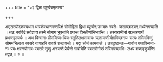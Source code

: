 +++
title = "०२ द्विता व्यूर्ण्वन्नमृतस्य"

+++

अमृतस्योदकस्यधाम धारकंस्थानमन्तरिक्षं सोमोद्विता द्विधा व्यूर्ण्वन् उभयतः स्वते- जसाच्छादयन् मध्येनगच्छति । ततः स्वर्विदे सर्वज्ञाय तस्मै सोमाय भुवनानि प्रथन्त विस्तीर्णानिभवन्ति । तस्यरश्मीनां सञ्चरणार्थं प्रथन्तइत्यर्थः । अथ पिन्वानाः प्रीणयित्र्यः धियः स्तुतिलक्षणावाचः ऋतायन्तीर्यज्ञमिच्छन्त्यः सत्यः तमिममिन्दुं सोममभिलक्ष्य स्वसरे यागाहनि वावश्रे शब्दायन्ते । यद्वा सोमं कामयन्ते । तत्रदृष्टान्तः—गावोन यथापिन्वमा- नाः पयः क्षरन्त्योगावः स्वसरे सुष्ठु अस्यन्ते प्रेर्यन्ते गावोत्रेति स्वसरोगोष्ठं तस्मिन्नच्छाभि- लक्ष्य शब्दङ्कुर्वन्ति तद्वत् ॥ २ ॥